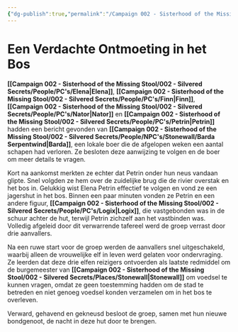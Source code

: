 ```yaml
---
{"dg-publish":true,"permalink":"/Campaign 002 - Sisterhood of the Missing Stool/002 - Silvered Secrets/Notes/Session recaps/Recap 003/"}
---
```


# Een Verdachte Ontmoeting in het Bos

**[[Campaign 002 - Sisterhood of the Missing Stool/002 - Silvered Secrets/People/PC's/Elena\|Elena]]**, **[[Campaign 002 - Sisterhood of the Missing Stool/002 - Silvered Secrets/People/PC's/Finn\|Finn]]**, **[[Campaign 002 - Sisterhood of the Missing Stool/002 - Silvered Secrets/People/PC's/Nator\|Nator]]** en **[[Campaign 002 - Sisterhood of the Missing Stool/002 - Silvered Secrets/People/PC's/Petrin\|Petrin]]** hadden een bericht gevonden van **[[Campaign 002 - Sisterhood of the Missing Stool/002 - Silvered Secrets/People/NPC's/Stonewall/Barda Serpentwind\|Barda]]**, een lokale boer die de afgelopen weken een aantal schapen had verloren. Ze besloten deze aanwijzing te volgen en de boer om meer details te vragen.

Kort na aankomst merkten ze echter dat Petrin onder hun neus vandaan glipte. Snel volgden ze hem over de zuidelijke brug die de rivier overstak en het bos in. Gelukkig wist Elena Petrin effectief te volgen en vond ze een jagershut in het bos. Binnen een paar minuten vonden ze Petrin en een andere figuur, **[[Campaign 002 - Sisterhood of the Missing Stool/002 - Silvered Secrets/People/PC's/Logix\|Logix]]**, die vastgebonden was in de schuur achter de hut, terwijl Petrin zichzelf aan het vastbinden was. Volledig afgeleid door dit verwarrende tafereel werd de groep verrast door drie aanvallers.

Na een ruwe start voor de groep werden de aanvallers snel uitgeschakeld, waarbij alleen de vrouwelijke elf in leven werd gelaten voor ondervraging. Ze leerden dat deze drie elfen reizigers ontvoerden als laatste redmiddel om de burgemeester van **[[Campaign 002 - Sisterhood of the Missing Stool/002 - Silvered Secrets/Places/Stonewall\|Stonewall]]** om voedsel te kunnen vragen, omdat ze geen toestemming hadden om de stad te betreden en niet genoeg voedsel konden verzamelen om in het bos te overleven.

Verward, gehavend en gekneusd besloot de groep, samen met hun nieuwe bondgenoot, de nacht in deze hut door te brengen.